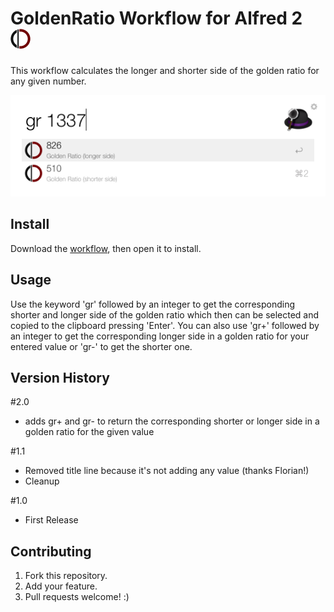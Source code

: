 # GoldenRatio Workflow for Alfred 2 <img src="workflow/icon.png" width="32px" />

This workflow calculates the longer and shorter side of the golden ratio for any given number.

![Screenshot](workflow/screenshot.png)

## Install

Download the [workflow](https://github.com/medienlampe/alfred2-goldenratio/raw/master/GoldenRatio.alfredworkflow), then open it to install.

## Usage

Use the keyword 'gr' followed by an integer to get the corresponding shorter and longer side of the golden ratio which then can be selected and copied to the clipboard pressing 'Enter'. You can also use 'gr+' followed by an integer to get the corresponding longer side in a golden ratio for your entered value or 'gr-' to get the shorter one.

## Version History

#2.0

- adds gr+ and gr- to return the corresponding shorter or longer side in a golden ratio for the given value

#1.1

- Removed title line because it's not adding any value (thanks Florian!)
- Cleanup

#1.0

- First Release

## Contributing

1. Fork this repository.
2. Add your feature.
3. Pull requests welcome! :)
